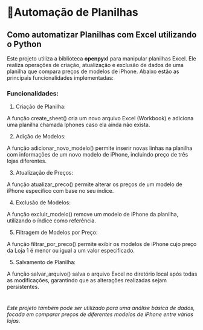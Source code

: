 # 📌Automação de Planilhas 


## Como automatizar Planilhas com Excel utilizando o Python


Este projeto utiliza a biblioteca **openpyxl** para manipular planilhas Excel. Ele realiza operações de criação, atualização e exclusão de dados de uma planilha que compara preços de modelos de iPhone. Abaixo estão as principais funcionalidades implementadas:

### Funcionalidades:

1. Criação de Planilha:

A função create_sheet() cria um novo arquivo Excel (Workbook) e adiciona uma planilha chamada Iphones caso ela ainda não exista.

2. Adição de Modelos:

A função adicionar_novo_modelo() permite inserir novas linhas na planilha com informações de um novo modelo de iPhone, incluindo preço de três lojas diferentes.

3. Atualização de Preços:

A função atualizar_preco() permite alterar os preços de um modelo de iPhone específico com base no seu índice.

4. Exclusão de Modelos:

A função excluir_modelo() remove um modelo de iPhone da planilha, utilizando o índice como referência.

5. Filtragem de Modelos por Preço:

A função filtrar_por_preco() permite exibir os modelos de iPhone cujo preço da Loja 1 é menor ou igual a um valor especificado.

5. Salvamento de Planilha:

A função salvar_arquivo() salva o arquivo Excel no diretório local após todas as modificações, garantindo que as alterações realizadas sejam persistentes.

#

*Este projeto também pode ser utilizado para uma análise básica de dados, focada em comparar preços de diferentes modelos de iPhone entre várias lojas.*
